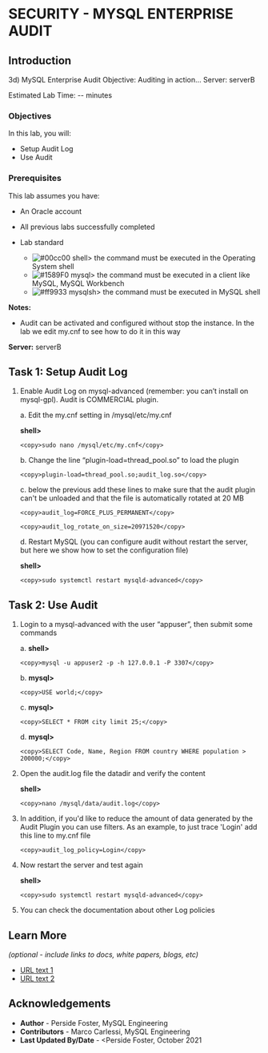 # SECURITY - MYSQL ENTERPRISE AUDIT

## Introduction
3d) MySQL Enterprise Audit
Objective: Auditing in action…
Server: serverB


Estimated Lab Time: -- minutes

### Objectives

In this lab, you will:
* Setup Audit Log
* Use Audit


### Prerequisites


This lab assumes you have:
* An Oracle account
* All previous labs successfully completed

* Lab standard  
    - ![#00cc00](https://via.placeholder.com/15/00cc00/000000?text=+) shell> the command must be executed in the Operating System shell
    - ![#1589F0](https://via.placeholder.com/15/1589F0/000000?text=+) mysql> the command must be executed in a client like MySQL, MySQL Workbench
    - ![#ff9933](https://via.placeholder.com/15/ff9933/000000?text=+) mysqlsh> the command must be executed in MySQL shell
    
**Notes:**
- Audit can be activated and configured without stop the instance. In the lab we edit my.cnf to see how to do it in this way

**Server:** serverB


## Task 1: Setup Audit Log

1. Enable Audit Log on mysql-advanced (remember: you can’t install on mysql-gpl).  Audit is COMMERCIAL plugin.

    a. Edit the my.cnf setting in /mysql/etc/my.cnf

    **shell>** 
    ```
    <copy>sudo nano /mysql/etc/my.cnf</copy>
    ```
    b. Change the line “plugin-load=thread_pool.so” to load the plugin

    ```
    <copy>plugin-load=thread_pool.so;audit_log.so</copy>
    ```
    c. below the previous add these lines to make sure that the audit plugin can't be unloaded and that the file is automatically rotated at 20 MB

    ```
    <copy>audit_log=FORCE_PLUS_PERMANENT</copy>
    ```
    ```
    <copy>audit_log_rotate_on_size=20971520</copy>
    ```
    d. Restart MySQL (you can configure audit without restart the server, but here we show how to set the configuration file)

    **shell>** 
    ```
    <copy>sudo systemctl restart mysqld-advanced</copy>
    ```
## Task 2: Use Audit 

1. Login to a mysql-advanced with the user “appuser”, then submit some commands

    a. **shell>** 
    ```
    <copy>mysql -u appuser2 -p -h 127.0.0.1 -P 3307</copy>
    ```
    b. **mysql>** 
    ```
    <copy>USE world;</copy>
    ```
    c. **mysql>** 
    ```
    <copy>SELECT * FROM city limit 25;</copy>
    ```
    d. **mysql>** 
    ```
    <copy>SELECT Code, Name, Region FROM country WHERE population > 200000;</copy>
    ```
2. Open the audit.log file the datadir and verify the content

    **shell>** 
    ```
    <copy>nano /mysql/data/audit.log</copy>
    ```
3. In addition, if you'd like to reduce the amount of data generated by the Audit Plugin you can use filters. As an example, to just trace 'Login' add this line to my.cnf file

    ```
    <copy>audit_log_policy=Login</copy>
    ```
4. Now restart the server and test again

    **shell>** 
    ```
    <copy>sudo systemctl restart mysqld-advanced</copy>
    ```
5. You can check the documentation about other Log policies

## Learn More

*(optional - include links to docs, white papers, blogs, etc)*

* [URL text 1](http://docs.oracle.com)
* [URL text 2](http://docs.oracle.com)

## Acknowledgements
* **Author** - Perside Foster, MySQL Engineering
* **Contributors** -  Marco Carlessi, MySQL Engineering
* **Last Updated By/Date** - <Perside Foster, October 2021
